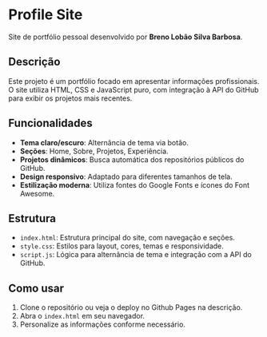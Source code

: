 # Profile Site

Site de portfólio pessoal desenvolvido por **Breno Lobão Silva Barbosa**.

## Descrição

Este projeto é um portfólio focado em apresentar informações profissionais. O site utiliza HTML, CSS e JavaScript puro, com integração à API do GitHub para exibir os projetos mais recentes.

## Funcionalidades

- **Tema claro/escuro**: Alternância de tema via botão.
- **Seções**: Home, Sobre, Projetos, Experiência.
- **Projetos dinâmicos**: Busca automática dos repositórios públicos do GitHub.
- **Design responsivo**: Adaptado para diferentes tamanhos de tela.
- **Estilização moderna**: Utiliza fontes do Google Fonts e ícones do Font Awesome.

## Estrutura

- `index.html`: Estrutura principal do site, com navegação e seções.
- `style.css`: Estilos para layout, cores, temas e responsividade.
- `script.js`: Lógica para alternância de tema e integração com a API do GitHub.

## Como usar

1. Clone o repositório ou veja o deploy no Github Pages na descrição.
2. Abra o `index.html` em seu navegador.
3. Personalize as informações conforme necessário.

